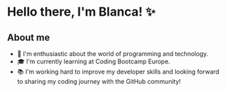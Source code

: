 # Hello there, I'm Blanca! ✨

## About me
- 🌱 I'm enthusiastic about the world of programming and technology. 
- 🎓 I'm currently learning at Coding Bootcamp Europe.
- 📚 I'm working hard to improve my developer skills and looking forward to sharing my coding journey with the GitHub community! 
